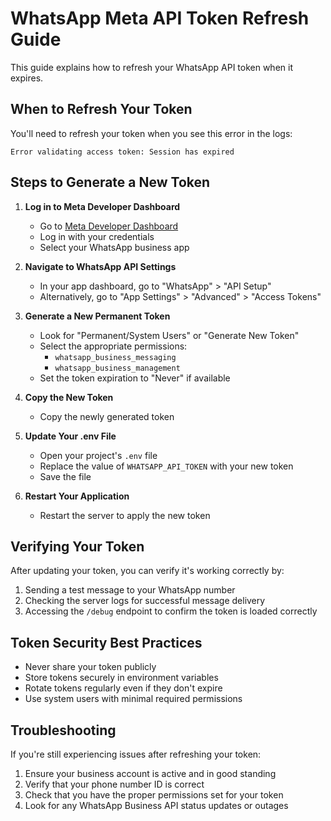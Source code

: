 # WhatsApp Meta API Token Refresh Guide

This guide explains how to refresh your WhatsApp API token when it expires.

## When to Refresh Your Token

You'll need to refresh your token when you see this error in the logs:
```
Error validating access token: Session has expired
```

## Steps to Generate a New Token

1. **Log in to Meta Developer Dashboard**
   - Go to [Meta Developer Dashboard](https://developers.facebook.com/apps/)
   - Log in with your credentials
   - Select your WhatsApp business app

2. **Navigate to WhatsApp API Settings**
   - In your app dashboard, go to "WhatsApp" > "API Setup"
   - Alternatively, go to "App Settings" > "Advanced" > "Access Tokens"

3. **Generate a New Permanent Token**
   - Look for "Permanent/System Users" or "Generate New Token"
   - Select the appropriate permissions:
     - `whatsapp_business_messaging`
     - `whatsapp_business_management`
   - Set the token expiration to "Never" if available

4. **Copy the New Token**
   - Copy the newly generated token

5. **Update Your .env File**
   - Open your project's `.env` file
   - Replace the value of `WHATSAPP_API_TOKEN` with your new token
   - Save the file

6. **Restart Your Application**
   - Restart the server to apply the new token

## Verifying Your Token

After updating your token, you can verify it's working correctly by:

1. Sending a test message to your WhatsApp number
2. Checking the server logs for successful message delivery
3. Accessing the `/debug` endpoint to confirm the token is loaded correctly

## Token Security Best Practices

- Never share your token publicly
- Store tokens securely in environment variables
- Rotate tokens regularly even if they don't expire
- Use system users with minimal required permissions

## Troubleshooting

If you're still experiencing issues after refreshing your token:

1. Ensure your business account is active and in good standing
2. Verify that your phone number ID is correct
3. Check that you have the proper permissions set for your token
4. Look for any WhatsApp Business API status updates or outages
